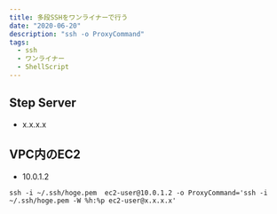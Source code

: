 ```yaml
---
title: 多段SSHをワンライナーで行う
date: "2020-06-20"
description: "ssh -o ProxyCommand"
tags:
  - ssh
  - ワンライナー
  - ShellScript
---
```


## Step Server

- x.x.x.x

## VPC内のEC2

- 10.0.1.2

```
ssh -i ~/.ssh/hoge.pem  ec2-user@10.0.1.2 -o ProxyCommand='ssh -i ~/.ssh/hoge.pem -W %h:%p ec2-user@x.x.x.x'
```